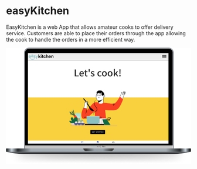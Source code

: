 # easyKitchen

EasyKitchen is a web App that allows amateur cooks to offer delivery service. Customers are able to place their orders through the app allowing the cook to handle the orders in a more efficient way.


<p align="center">
 <img src="./client/src/img/ImageReadme.png" alt="beerb logo" style="zoom:50%;" >
</p>





